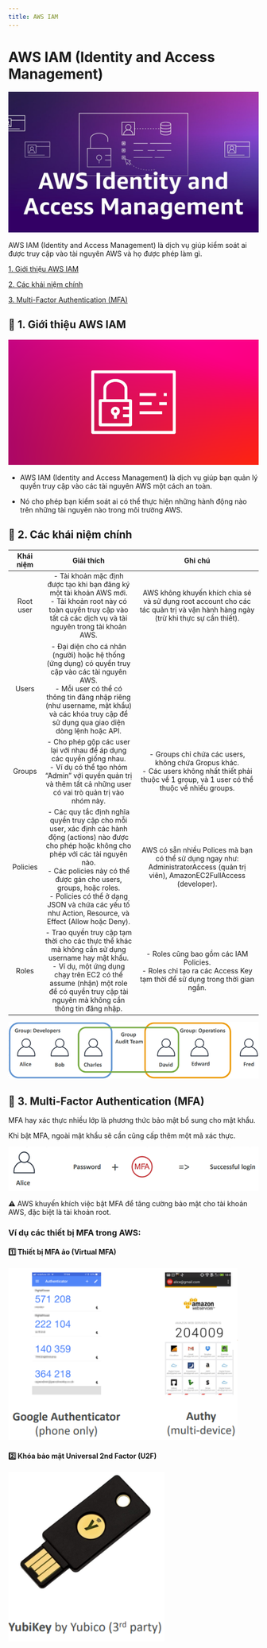 ```yaml
---
title: AWS IAM
---
```


# AWS IAM (Identity and Access Management)

![AWS IAM](./images/aws-iam.png)

AWS IAM (Identity and Access Management) là dịch vụ giúp kiểm soát ai được truy cập vào tài nguyên AWS và họ được phép làm gì.

[1. Giới thiệu AWS IAM](#1)

[2. Các khái niệm chính](#2)

[3. Multi-Factor Authentication (MFA)](#3)

<a name="1"></a>

## 📌 1. Giới thiệu AWS IAM

![AWS IAM](./images/aws-gioi-thieu-iam.png)

- AWS IAM (Identity and Access Management) là dịch vụ giúp bạn quản lý quyền truy cập vào các tài nguyên AWS một cách an toàn.

- Nó cho phép bạn kiểm soát ai có thể thực hiện những hành động nào trên những tài nguyên nào trong môi trường AWS.

<a name="2"></a>

## 📌 2. Các khái niệm chính

|         Khái niệm         |      Giải thích      |      Ghi chú      |
| :------------------: | :-----------------: | :-----------------: |
|    Root user     | - Tài khoản mặc định được tạo khi bạn đăng ký một tài khoản AWS mới.<br/>- Tài khoản root này có toàn quyền truy cập vào tất cả các dịch vụ và tài nguyên trong tài khoản AWS. | AWS không khuyến khích chia sẻ và sử dụng root account cho các tác quản trị và vận hành hàng ngày (trừ khi thực sự cần thiết).  |
|  Users  | - Đại diện cho cá nhân (người) hoặc hệ thống (ứng dụng) có quyền truy cập vào các tài nguyên AWS.<br/>- Mỗi user có thể có thông tin đăng nhập riêng (như username, mật khẩu) và các khóa truy cập để sử dụng qua giao diện dòng lệnh hoặc API.  |   |
|    Groups    | - Cho phép gộp các user lại với nhau để áp dụng các quyền giống nhau.<br/>- Ví dụ có thể tạo nhóm “Admin” với quyền quản trị và thêm tất cả những user có vai trò quản trị vào nhóm này. | - Groups chỉ chứa các users, không chứa Gropus khác.<br/>- Các users không nhất thiết phải thuộc về 1 group, và 1 user có thể thuộc về nhiều groups.  |
| Policies | - Các quy tắc định nghĩa quyền truy cập cho mỗi user, xác định các hành động (actions) nào được cho phép hoặc không cho phép với các tài nguyên nào.<br/>- Các policies này có thể được gán cho users, groups, hoặc roles.<br/>- Policies có thể ở dạng JSON và chứa các yếu tố như Action, Resource, và Effect (Allow hoặc Deny). | AWS có sẵn nhiều Polices mà bạn có thể sử dụng ngay như: AdministratorAccess (quản trị viên), AmazonEC2FullAccess (developer). |
| Roles | - Trao quyền truy cập tạm thời cho các thực thể khác mà không cần sử dụng username hay mật khẩu.<br/>- Ví dụ, một ứng dụng chạy trên EC2 có thể assume (nhận) một role để có quyền truy cập tài nguyên mà không cần thông tin đăng nhập. | - Roles cũng bao gồm các IAM Policies.<br/>- Roles chỉ tạo ra các Access Key tạm thời để sử dụng trong thời gian ngắn. |

![AWS Các khái niệm chính trong IAM](./images/aws-cac-khai-niem-trong-iam.png)

<a name="3"></a>

## 📌 3. Multi-Factor Authentication (MFA)

MFA hay xác thực nhiều lớp là phương thức bảo mật bổ sung cho mật khẩu.

Khi bật MFA, ngoài mật khẩu sẽ cần cũng cấp thêm một mã xác thực.

![Multi-Factor Authentication (MFA)](./images/aws-mfa.png)

⚠️ AWS khuyến khích việc bật MFA để tăng cường bảo mật cho tài khoản AWS, đặc biệt là tài khoản root.

### Ví dụ các thiết bị MFA trong AWS:

#### 1️⃣ Thiết bị MFA ảo (Virtual MFA)

![Virtual MFA](./images/aws-virtual-mfa.png)

#### 2️⃣ Khóa bảo mật Universal 2nd Factor (U2F)

![Universal 2nd Factor](./images/aws-u2f-mfa.png)
